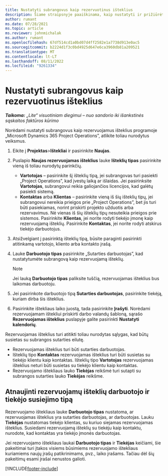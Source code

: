 ```yaml
---
title: Nustatyti subrangovus kaip rezervuotinus išteklius
description: Šiame straipsnyje paaiškinama, kaip nustatyti ir prižiūrėti subrangovų išteklius, sukurtus iš sistemos vartotojų ir kontaktų, kad juos būtų galima susieti su subrangos sutartimis programoje "Microsoft" Dynamics 365 Project Operations.
author: rumant
ms.date: 07/28/2021
ms.topic: article
ms.reviewer: johnmichalak
ms.author: rumant
ms.openlocfilehash: 67df514cd1a0bd07d4ff2582e1a7738d913e0ac5
ms.sourcegitcommit: b2224d1f3c0bd4925d647e6ca3960db81a209521
ms.translationtype: MT
ms.contentlocale: lt-LT
ms.lasthandoff: 08/11/2022
ms.locfileid: "9261334"
---
```

# <a name="set-up-subcontractors-as-bookable-resources"></a>Nustatyti subrangovus kaip rezervuotinus išteklius

_**Taikoma:** „Lite“ visuotiniam diegimui – nuo sandorio iki išankstinės sąskaitos faktūros kūrimo_

Norėdami nustatyti subrangovus kaip rezervuojamus išteklius programoje „Microsoft Dynamics 365 Project Operations”, atlikite toliau nurodytus veiksmus.

1. Eikite į **Projektas**\>**Ištekliai** ir pasirinkite **Naujas**.
2. Puslapio **Naujas rezervuojamas išteklius** lauke **Išteklių tipas** pasirinkite vieną iš toliau nurodytų parinkčių.

    - **Vartotojas** – pasirinkite šį išteklių tipą, jei subrangovas turi pasiekti „Project Operations”, kad įvestų laiką ar išlaidas. Jei pasirinksite **Vartotojas**, subrangovui reikia galiojančios licencijos, kad galėtų pasiekti sistemą.
    - **Kontaktas** arba **Klientas** – pasirinkite vieną iš šių išteklių tipų, jei subrangovui nereikia prieigos prie „Project Operations”, bet jis turi būti pasiekiamas, norint priskirti projekto užduotis arba rezervavimus. Nė vienas iš šių išteklių tipų nesuteikia prieigos prie sistemos. Pasirinkite **Klientas**, jei norite rodyti tiekėjo įmonę kaip rezervuojamą išteklių. Pasirinkite **Kontaktas**, jei norite rodyti atskirus tiekėjo darbuotojus.

3. Atsižvelgiant į pasirinktą išteklių tipą, būsite paraginti pasirinkti atitinkamą vartotojo, kliento arba kontakto įrašą.
4. Lauke **Darbuotojo tipas** pasirinkite „Sutarties darbuotojas”, kad nustatytumėte subrangovą kaip rezervuojamą išteklių.

    > [!NOTE]
    > Jei lauką **Darbuotojo tipas** paliksite tuščią, rezervuojamas išteklius bus laikomas darbuotoju.

5. Jei pasirinkote darbuotojo tipą **Sutarties darbuotojas**, pasirinkite tiekėją, kuriam dirba šis išteklius.
6. Pasirinkite ištekliaus laiko juostą, tada pasirinkite **Įrašyti**. Norėdami rezervuojamam ištekliui priskirti darbo valandų šabloną, sąrašo **Rezervuojamas išteklius** puslapyje galite pasirinkti **Nustatyti kalendorių**.

Rezervuojamas išteklius turi atitikti toliau nurodytas sąlygas, kad būtų susietas su subrangos sutarties eilutę.

- Rezervuojamas išteklius turi būti sutarties darbuotojas.
- Išteklių tipo **Kontaktas** rezervuojamas išteklius turi būti susietas su tiekėjo klientu kaip kontaktas. Išteklių tipo **Vartotojas** rezervuojamas išteklius neturi būti susietas su tiekėjo klientu kaip kontaktas.
- Rezervuojamo ištekliaus lauko **Tiekėjas** reikšmė turi sutapti su subrangos sutarties lauko **Tiekėjas** reikšme.

## <a name="update-the-type-of-worker-and-vendor-mapping-for-bookable-resources"></a>Atnaujinti rezervuojamų išteklių darbuotojo ir tiekėjo susiejimo tipą

Rezervuojamo ištekliaus lauke **Darbuotojo tipas** nustatoma, ar rezervuojamas išteklius yra sutarties darbuotojas, ar darbuotojas. Lauku **Tiekėjas** nustatomas tiekėjo klientas, su kuriuo siejamas rezervuojamas išteklius. Susiedami rezervuojamą išteklių su tiekėju kaip kontaktu, nurodote, kad kontaktas yra tiekėjo įmonės darbuotojas.

Jei rezervuojamo ištekliaus laukai **Darbuotojo tipas** ir **Tiekėjas** keičiami, šie pakeitimai turi įtakos visiems būsimiems rezervuojamo ištekliaus kuriamiems naujų įrašų patikrinimams, pvz., laiko įrašams. Tačiau dėl šių pakeitimų esami įrašai nenustos galioti.

[!INCLUDE[footer-include](../../includes/footer-banner.md)]
